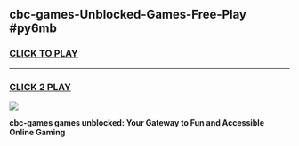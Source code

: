 
## cbc-games-Unblocked-Games-Free-Play #py6mb
<h3>
<a href="https://us.freeplayer.one?title=cbc-games&ref=9M">CLICK TO PLAY</a></h3>
<hr>

<h3>
<a href="https://us.freeplayer.one?title=cbc-games&ref=9M">CLICK 2 PLAY</a>
  
</h3>

<a href="https://us.freeplayer.one?title=cbc-games&ref=9M"><img src="https://clearcache.store/games.png"></a>


**cbc-games games unblocked: Your Gateway to Fun and Accessible Online Gaming**

